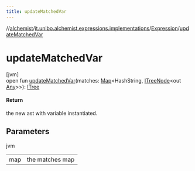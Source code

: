 ```yaml
---
title: updateMatchedVar
---
```

//[alchemist](../../../index.html)/[it.unibo.alchemist.expressions.implementations](../index.html)/[Expression](index.html)/[updateMatchedVar](update-matched-var.html)



# updateMatchedVar



[jvm]\
open fun [updateMatchedVar](update-matched-var.html)(matches: [Map](https://docs.oracle.com/javase/8/docs/api/java/util/Map.html)<HashString, [ITreeNode](../../it.unibo.alchemist.expressions.interfaces/-i-tree-node/index.html)<out [Any](https://kotlinlang.org/api/latest/jvm/stdlib/kotlin/-any/index.html)>>): [ITree](../../it.unibo.alchemist.expressions.interfaces/-i-tree/index.html)



#### Return



the new ast with variable instantiated.



## Parameters


jvm

| | |
|---|---|
| map | the matches map |




